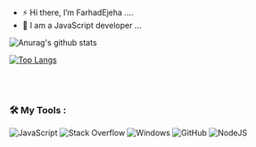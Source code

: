 - ⚡ Hi there, I’m FarhadEjeha ....
- 🌱 I am a JavaScript developer ...

![Anurag's github stats](https://github-readme-stats.vercel.app/api?username=farhad80dragon&show_icons=true&theme=radical&count_private=true)

  [![Top Langs](https://github-readme-stats.vercel.app/api/top-langs/?username=farhad80dragon&layout=compact&theme=radical)](https://github.com/anuraghazra/github-readme-stats)
 
  <br>
  <br>
</p>

<h3 align="left"> 🛠️ My Tools :</h3>

![JavaScript](https://img.shields.io/badge/javascript-%23323330.svg?style=for-the-badge&logo=javascript&logoColor=%23F7DF1E)
![Stack Overflow](https://img.shields.io/badge/-Stackoverflow-FE7A16?style=for-the-badge&logo=stack-overflow&logoColor=white)
![Windows](https://img.shields.io/badge/Windows-0078D6?style=for-the-badge&logo=windows&logoColor=white)
![GitHub](https://img.shields.io/badge/github-%23121011.svg?style=for-the-badge&logo=github&logoColor=white)
![NodeJS](https://img.shields.io/badge/node.js-6DA55F?style=for-the-badge&logo=node.js&logoColor=white)





